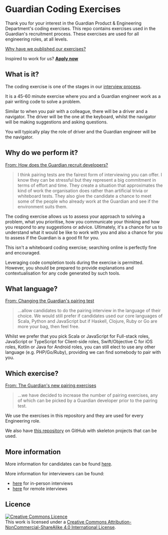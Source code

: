 # Guardian Coding Exercises

Thank you for your interest in the Guardian Product & Engineering Department's coding exercises. This repo contains exercises used in the Guardian's recruitment process. These exercises are used for all engineering roles, at all levels. 

[Why have we published our exercises?](https://www.theguardian.com/info/developer-blog/2016/jan/20/the-guardians-new-pairing-exercises)

Inspired to work for us? [**Apply now**](https://workforus.theguardian.com/index.php/careers/product-engineering/)

## What is it?
The coding exercise is one of the stages in our [interview process](https://www.theguardian.com/info/2022/feb/25/how-we-have-changed-our-application-and-hiring-processes).

It is a 45-60 minute exercise where you and a Guardian engineer work as a pair writing code to solve a problem.

Similar to when you pair with a colleague, there will be a driver and a navigator. The driver will be the one at the keyboard, whilst the navigator will be making suggestions and asking questions.

You will typically play the role of driver and the Guardian engineer will be the navigator.

## Why do we perform it?
[From: How does the Guardian recruit developers?](https://www.theguardian.com/info/developer-blog/2015/jan/20/how-does-the-guardian-recruit-developers)
> I think pairing tests are the fairest form of interviewing you can offer. I know they can be stressful but they represent a big commitment in terms of effort and time. They create a situation that approximates the kind of work the organisation does rather than artificial trivia or whiteboard tests. They also give the candidate a chance to meet some of the people who already work at the Guardian and see if the environment suits them.

The coding exercise allows us to assess your approach to solving a problem, what you prioritise, how you communicate your thinking and how you respond to any suggestions or advice. 
Ultimately, it's a chance for us to understand what it would be like to work with you and also a chance for you to assess if the Guardian is a good fit for you.

This isn't a whiteboard coding exercise; searching online is perfectly fine and encouraged.

Leveraging code completion tools during the exercise is permitted. However, you should be prepared to provide explanations and contextualisation for any code generated by such tools.

## What language?
[From: Changing the Guardian's pairing test](https://www.theguardian.com/info/developer-blog/2014/may/28/changing-the-guardians-pairing-test)
> ...allow candidates to do the pairing interview in the language of their choice. We would still prefer if candidates used our core languages of Scala, Python and JavaScript but if Haskell, Clojure, Ruby or Go are more your bag, then feel free.

Whilst we prefer that you pick Scala or JavaScript for Full-stack roles, JavaScript or TypeScript for Client-side roles, Swift/Objective C for iOS roles, Kotlin or Java for Android roles, you can still elect to use any other language (e.g. PHP/Go/Ruby), providing we can find somebody to pair with you.

## Which exercise?
[From: The Guardian's new pairing exercises](https://www.theguardian.com/info/developer-blog/2016/jan/20/the-guardians-new-pairing-exercises)
> ...we have decided to increase the number of pairing exercises, any of which can be picked by a Guardian developer prior to the pairing test.

We use the exercises in this repository and they are used for every Engineering role.

We also have [this repository](https://github.com/guardian/pairing-test-project) on GitHub with skeleton projects that can be used.

## More information
More information for candidates can be found [here](./CANDIDATE_INFORMATION.md).

More information for interviewers can be found:
- [here](./PROCESS_IN_PERSON.md) for in-person interviews
- [here](./PROCESS_REMOTE.md) for remote interviews

## Licence

<a rel="license" href="http://creativecommons.org/licenses/by-nc-sa/4.0/"><img alt="Creative Commons Licence" style="border-width:0" src="https://i.creativecommons.org/l/by-nc-sa/4.0/80x15.png" /></a><br />This work is licensed under a <a rel="license" href="http://creativecommons.org/licenses/by-nc-sa/4.0/">Creative Commons Attribution-NonCommercial-ShareAlike 4.0 International License</a>.
